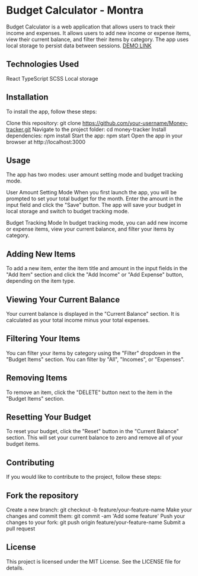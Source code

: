 # Budget Calculator - Montra
Budget Calculator is a web application that allows users to track their income and expenses. It allows users to add new income or expense items, view their current balance, and filter their items by category. The app uses local storage to persist data between sessions.
[DEMO LINK](https://ivxvi.github.io/Money-tracker/)

## Technologies Used
React
TypeScript
SCSS
Local storage

## Installation
To install the app, follow these steps:

Clone this repository: git clone https://github.com/your-username/Money-tracker.git
Navigate to the project folder: cd money-tracker
Install dependencies: npm install
Start the app: npm start
Open the app in your browser at http://localhost:3000

## Usage
The app has two modes: user amount setting mode and budget tracking mode.

User Amount Setting Mode
When you first launch the app, you will be prompted to set your total budget for the month. Enter the amount in the input field and click the "Save" button. The app will save your budget in local storage and switch to budget tracking mode.

Budget Tracking Mode
In budget tracking mode, you can add new income or expense items, view your current balance, and filter your items by category.

## Adding New Items
To add a new item, enter the item title and amount in the input fields in the "Add Item" section and click the "Add Income" or "Add Expense" button, depending on the item type.

## Viewing Your Current Balance
Your current balance is displayed in the "Current Balance" section. It is calculated as your total income minus your total expenses.

## Filtering Your Items
You can filter your items by category using the "Filter" dropdown in the "Budget Items" section. You can filter by "All", "Incomes", or "Expenses".

## Removing Items
To remove an item, click the "DELETE" button next to the item in the "Budget Items" section.

## Resetting Your Budget
To reset your budget, click the "Reset" button in the "Current Balance" section. This will set your current balance to zero and remove all of your budget items.

## Contributing
If you would like to contribute to the project, follow these steps:

## Fork the repository
Create a new branch: git checkout -b feature/your-feature-name
Make your changes and commit them: git commit -am 'Add some feature'
Push your changes to your fork: git push origin feature/your-feature-name
Submit a pull request
## License
This project is licensed under the MIT License. See the LICENSE file for details.
